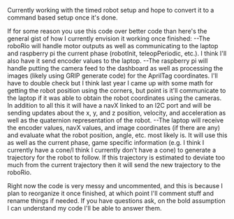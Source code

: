 Currently working with the timed robot setup and hope to convert it to a command based setup once it's done.

If for some reason you use this code over better code than here's the general gist of how I currently envision it working once finished:
  --The roboRio will handle motor outputs as well as communicating to the laptop and raspberry pi the current phase (robotInit, teleopPeriodic, etc.). I think I'll also have it send encoder values to the laptop.
  --The raspberry pi will handle putting the camera feed to the dashboard as well as processing the images (likely using GRIP generate code) for the AprilTag coordinates. I'll have to double check but I think last year I came up with some math for getting the robot position using the corners, but point is it'll communicate to the laptop if it was able to obtain the robot coordinates using the cameras. In addition to all this it will have a navX linked to an I2C port and will be sending updates about the x, y, and z position, velocity, and acceleration as well as the quaternion representation of the robot.
  --The laptop will receive the encoder values, navX values, and image coordinates (if there are any) and evaluate what the robot position, angle, etc. most likely is. It will use this as well as the current phase, game specific information (e.g. I think I currently have a cone/I think I currently don't have a cone) to generate a trajectory for the robot to follow. If this trajectory is estimated to deviate too much from the current trajectory then it will send the new trajectory to the roboRio.

Right now the code is very messy and uncommented, and this is because I plan to reorganize it once finished, at which point I'll comment stuff and rename things if needed.
If you have questions ask, on the bold assumption I can understand my code I'll be able to answer them.
